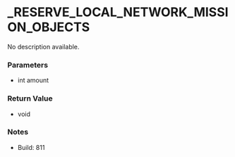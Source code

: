 # _RESERVE_LOCAL_NETWORK_MISSION_OBJECTS

No description available.

### Parameters
* int amount

### Return Value
* void

### Notes
* Build: 811

